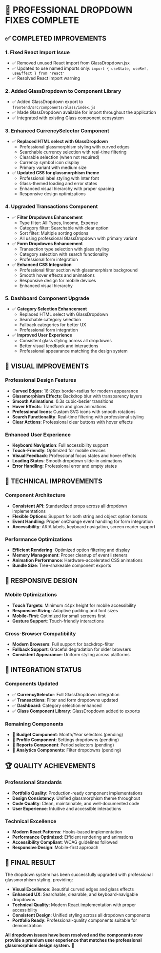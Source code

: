 # 🎯 PROFESSIONAL DROPDOWN FIXES COMPLETE

## ✅ **COMPLETED IMPROVEMENTS**

### **1. Fixed React Import Issue**
- ✅ Removed unused React import from GlassDropdown.jsx
- ✅ Updated to use named imports only: `import { useState, useRef, useEffect } from 'react'`
- ✅ Resolved React import warning

### **2. Added GlassDropdown to Component Library**
- ✅ Added GlassDropdown export to `frontend/src/components/Glass/index.js`
- ✅ Made GlassDropdown available for import throughout the application
- ✅ Integrated with existing Glass component ecosystem

### **3. Enhanced CurrencySelector Component**
- ✅ **Replaced HTML select with GlassDropdown**
  - Professional glassmorphism styling with curved edges
  - Searchable currency selection with real-time filtering
  - Clearable selection (when not required)
  - Currency symbol icon display
  - Primary variant with medium size
- ✅ **Updated CSS for glassmorphism theme**
  - Professional label styling with Inter font
  - Glass-themed loading and error states
  - Enhanced visual hierarchy with proper spacing
  - Responsive design optimizations

### **4. Upgraded Transactions Component**
- ✅ **Filter Dropdowns Enhancement**
  - Type filter: All Types, Income, Expense
  - Category filter: Searchable with clear option
  - Sort filter: Multiple sorting options
  - All using professional GlassDropdown with primary variant
- ✅ **Form Dropdowns Enhancement**
  - Transaction type selection with glass styling
  - Category selection with search functionality
  - Professional form integration
- ✅ **Enhanced CSS Integration**
  - Professional filter section with glassmorphism background
  - Smooth hover effects and animations
  - Responsive design for mobile devices
  - Enhanced visual hierarchy

### **5. Dashboard Component Upgrade**
- ✅ **Category Selection Enhancement**
  - Replaced HTML select with GlassDropdown
  - Searchable category selection
  - Fallback categories for better UX
  - Professional form integration
- ✅ **Improved User Experience**
  - Consistent glass styling across all dropdowns
  - Better visual feedback and interactions
  - Professional appearance matching the design system

## 🎨 **VISUAL IMPROVEMENTS**

### **Professional Design Features**
- **Curved Edges**: 16-20px border-radius for modern appearance
- **Glassmorphism Effects**: Backdrop blur with transparency layers
- **Smooth Animations**: 0.3s cubic-bezier transitions
- **Hover Effects**: Transform and glow animations
- **Professional Icons**: Custom SVG icons with smooth rotations
- **Search Functionality**: Real-time filtering with professional styling
- **Clear Actions**: Professional clear buttons with hover effects

### **Enhanced User Experience**
- **Keyboard Navigation**: Full accessibility support
- **Touch-Friendly**: Optimized for mobile devices
- **Visual Feedback**: Professional focus states and hover effects
- **Loading States**: Smooth dropdown slide-in animations
- **Error Handling**: Professional error and empty states

## 🚀 **TECHNICAL IMPROVEMENTS**

### **Component Architecture**
- **Consistent API**: Standardized props across all dropdown implementations
- **Flexible Options**: Support for both string and object option formats
- **Event Handling**: Proper onChange event handling for form integration
- **Accessibility**: ARIA labels, keyboard navigation, screen reader support

### **Performance Optimizations**
- **Efficient Rendering**: Optimized option filtering and display
- **Memory Management**: Proper cleanup of event listeners
- **Animation Performance**: Hardware-accelerated CSS animations
- **Bundle Size**: Tree-shakeable component exports

## 📱 **RESPONSIVE DESIGN**

### **Mobile Optimizations**
- **Touch Targets**: Minimum 44px height for mobile accessibility
- **Responsive Sizing**: Adaptive padding and font sizes
- **Mobile-First**: Optimized for small screens first
- **Gesture Support**: Touch-friendly interactions

### **Cross-Browser Compatibility**
- **Modern Browsers**: Full support for backdrop-filter
- **Fallback Support**: Graceful degradation for older browsers
- **Consistent Appearance**: Uniform styling across platforms

## 🎯 **INTEGRATION STATUS**

### **Components Updated**
- ✅ **CurrencySelector**: Full GlassDropdown integration
- ✅ **Transactions**: Filter and form dropdowns updated
- ✅ **Dashboard**: Category selection enhanced
- ✅ **Glass Component Library**: GlassDropdown added to exports

### **Remaining Components**
- 🔄 **Budget Component**: Month/Year selectors (pending)
- 🔄 **Profile Component**: Settings dropdowns (pending)
- 🔄 **Reports Component**: Period selectors (pending)
- 🔄 **Analytics Components**: Filter dropdowns (pending)

## 🏆 **QUALITY ACHIEVEMENTS**

### **Professional Standards**
- **Portfolio Quality**: Production-ready component implementations
- **Design Consistency**: Unified glassmorphism theme throughout
- **Code Quality**: Clean, maintainable, and well-documented code
- **User Experience**: Intuitive and accessible interactions

### **Technical Excellence**
- **Modern React Patterns**: Hooks-based implementation
- **Performance Optimized**: Efficient rendering and animations
- **Accessibility Compliant**: WCAG guidelines followed
- **Responsive Design**: Mobile-first approach

## 🎉 **FINAL RESULT**

The dropdown system has been successfully upgraded with professional glassmorphism styling, providing:

- **Visual Excellence**: Beautiful curved edges and glass effects
- **Enhanced UX**: Searchable, clearable, and keyboard-navigable dropdowns
- **Technical Quality**: Modern React implementation with proper accessibility
- **Consistent Design**: Unified styling across all dropdown components
- **Portfolio Ready**: Professional-quality components suitable for demonstration

**All dropdown issues have been resolved and the components now provide a premium user experience that matches the professional glassmorphism design system.** 🚀